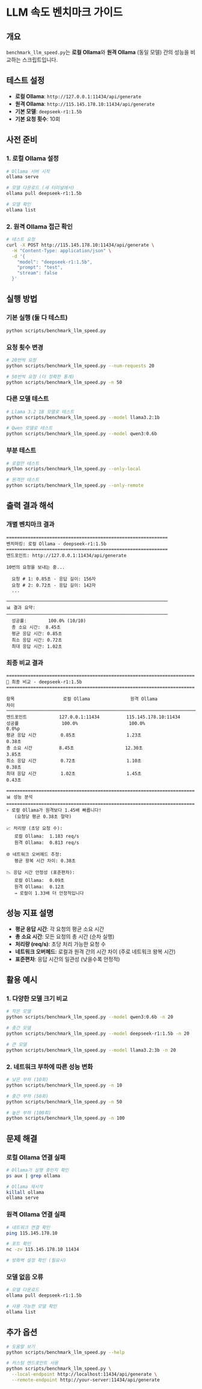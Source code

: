 # LLM 속도 벤치마크 가이드

## 개요

`benchmark_llm_speed.py`는 **로컬 Ollama**와 **원격 Ollama** (동일 모델) 간의 성능을 비교하는 스크립트입니다.

## 테스트 설정

- **로컬 Ollama**: `http://127.0.0.1:11434/api/generate`
- **원격 Ollama**: `http://115.145.178.10:11434/api/generate`
- **기본 모델**: `deepseek-r1:1.5b`
- **기본 요청 횟수**: 10회

## 사전 준비

### 1. 로컬 Ollama 설정

```bash
# Ollama 서버 시작
ollama serve

# 모델 다운로드 (새 터미널에서)
ollama pull deepseek-r1:1.5b

# 모델 확인
ollama list
```

### 2. 원격 Ollama 접근 확인

```bash
# 테스트 요청
curl -X POST http://115.145.178.10:11434/api/generate \
  -H "Content-Type: application/json" \
  -d '{
    "model": "deepseek-r1:1.5b",
    "prompt": "test",
    "stream": false
  }'
```

## 실행 방법

### 기본 실행 (둘 다 테스트)

```bash
python scripts/benchmark_llm_speed.py
```

### 요청 횟수 변경

```bash
# 20번씩 요청
python scripts/benchmark_llm_speed.py --num-requests 20

# 50번씩 요청 (더 정확한 통계)
python scripts/benchmark_llm_speed.py -n 50
```

### 다른 모델 테스트

```bash
# Llama 3.2 1B 모델로 테스트
python scripts/benchmark_llm_speed.py --model llama3.2:1b

# Qwen 모델로 테스트
python scripts/benchmark_llm_speed.py --model qwen3:0.6b
```

### 부분 테스트

```bash
# 로컬만 테스트
python scripts/benchmark_llm_speed.py --only-local

# 원격만 테스트
python scripts/benchmark_llm_speed.py --only-remote
```

## 출력 결과 해석

### 개별 벤치마크 결과

```
============================================================
벤치마킹: 로컬 Ollama - deepseek-r1:1.5b
============================================================
엔드포인트: http://127.0.0.1:11434/api/generate

10번의 요청을 보내는 중...

  요청 # 1: 0.85초 - 응답 길이: 156자
  요청 # 2: 0.72초 - 응답 길이: 142자
  ...

────────────────────────────────────────────────────────────
📊 결과 요약:
────────────────────────────────────────────────────────────
  성공률:        100.0% (10/10)
  총 소요 시간:  8.45초
  평균 응답 시간: 0.85초
  최소 응답 시간: 0.72초
  최대 응답 시간: 1.02초
```

### 최종 비교 결과

```
======================================================================
🏁 최종 비교 - deepseek-r1:1.5b
======================================================================

항목                  로컬 Ollama               원격 Ollama               차이           
─────────────────────────────────────────────────────────────────────────────────────
엔드포인트            127.0.0.1:11434          115.145.178.10:11434
성공률                100.0%                   100.0%                   0.0%p
평균 응답 시간         0.85초                   1.23초                   0.38초
총 소요 시간          8.45초                   12.30초                  3.85초
최소 응답 시간         0.72초                   1.10초                   0.38초
최대 응답 시간         1.02초                   1.45초                   0.43초

======================================================================
📊 성능 분석
======================================================================
⚡ 로컬 Ollama가 원격보다 1.45배 빠릅니다!
   (요청당 평균 0.38초 절약)

📈 처리량 (초당 요청 수):
   로컬 Ollama:  1.183 req/s
   원격 Ollama:  0.813 req/s

🌐 네트워크 오버헤드 추정:
   평균 왕복 시간 차이: 0.38초

📉 응답 시간 안정성 (표준편차):
   로컬 Ollama:  0.09초
   원격 Ollama:  0.12초
   → 로컬이 1.33배 더 안정적입니다
```

## 성능 지표 설명

- **평균 응답 시간**: 각 요청의 평균 소요 시간
- **총 소요 시간**: 모든 요청의 총 시간 (순차 실행)
- **처리량 (req/s)**: 초당 처리 가능한 요청 수
- **네트워크 오버헤드**: 로컬과 원격 간의 시간 차이 (주로 네트워크 왕복 시간)
- **표준편차**: 응답 시간의 일관성 (낮을수록 안정적)

## 활용 예시

### 1. 다양한 모델 크기 비교

```bash
# 작은 모델
python scripts/benchmark_llm_speed.py --model qwen3:0.6b -n 20

# 중간 모델
python scripts/benchmark_llm_speed.py --model deepseek-r1:1.5b -n 20

# 큰 모델
python scripts/benchmark_llm_speed.py --model llama3.2:3b -n 20
```

### 2. 네트워크 부하에 따른 성능 변화

```bash
# 낮은 부하 (10회)
python scripts/benchmark_llm_speed.py -n 10

# 중간 부하 (50회)
python scripts/benchmark_llm_speed.py -n 50

# 높은 부하 (100회)
python scripts/benchmark_llm_speed.py -n 100
```

## 문제 해결

### 로컬 Ollama 연결 실패

```bash
# Ollama가 실행 중인지 확인
ps aux | grep ollama

# Ollama 재시작
killall ollama
ollama serve
```

### 원격 Ollama 연결 실패

```bash
# 네트워크 연결 확인
ping 115.145.178.10

# 포트 확인
nc -zv 115.145.178.10 11434

# 방화벽 설정 확인 (필요시)
```

### 모델 없음 오류

```bash
# 모델 다운로드
ollama pull deepseek-r1:1.5b

# 사용 가능한 모델 확인
ollama list
```

## 추가 옵션

```bash
# 도움말 보기
python scripts/benchmark_llm_speed.py --help

# 커스텀 엔드포인트 사용
python scripts/benchmark_llm_speed.py \
  --local-endpoint http://localhost:11434/api/generate \
  --remote-endpoint http://your-server:11434/api/generate
```
